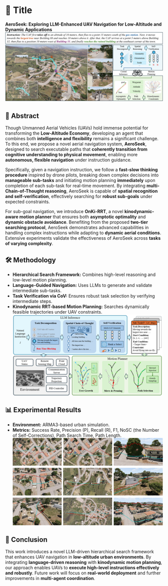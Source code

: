 # 📄 Title  
**AeroSeek: Exploring LLM-Enhanced UAV Navigation for Low-Altitude and Dynamic Applications**
![Framework](./static/images/teaser.png)
## 📌 Abstract  
Though Unmanned Aerial Vehicles (UAVs) hold immense potential for transforming the **Low-Altitude Economy**, developing an agent that combines both **intelligence and flexibility** remains a significant challenge. To this end, we propose a novel aerial navigation system, **AeroSeek**, designed to search executable paths that **coherently transition from cognitive understanding to physical movement**, enabling more **autonomous, flexible navigation** under instruction guidance.

Specifically, given a navigation instruction, we follow a **fast-slow thinking procedure** inspired by drone pilots, breaking down complex decisions into **manageable sub-tasks** and initiating motion planning **immediately** upon completion of each sub-task for real-time movement. By integrating **multi-Chain-of-Thought reasoning**, AeroSeek is capable of **spatial recognition and self-verification**, effectively searching for **robust sub-goals** under expected constraints.

For sub-goal navigation, we introduce **OnKi-RRT**, a novel **kinodynamic-aware motion planner** that ensures both **asymptotic optimality** and **dynamic obstacle avoidance**. Benefiting from the proposed **two-tier searching protocol**, AeroSeek demonstrates advanced capabilities in handling complex instructions while adapting to **dynamic aerial conditions**. Extensive experiments validate the effectiveness of AeroSeek across **tasks of varying complexity**.



## 🛠 Methodology  
- **Hierarchical Search Framework:** Combines high-level reasoning and low-level motion planning.  
- **Language-Guided Navigation:** Uses LLMs to generate and validate intermediate sub-tasks.  
- **Task Verification via CoV:** Ensures robust task selection by verifying intermediate steps.  
- **Kinodynamic RRT-based Motion Planning:** Searches dynamically feasible trajectories under UAV constraints.  
![Framework](./static/images/framework.png)

## 📊 Experimental Results  
- **Environment:** ARMA3-based urban simulation.   
- **Metrics:** Success Rate, Precision (P), Recall (R), F1, NoSC (the Number of Self-Corrections), Path Search Time, Path Length. 
![Framework](./static/images/traj_vis.png)

## 🎯 Conclusion  
This work introduces a novel LLM-driven hierarchical search framework that enhances UAV navigation in **low-altitude urban environments**. By integrating **language-driven reasoning** with **kinodynamic motion planning**, our approach enables UAVs to **execute high-level instructions effectively and robustly**. Future work will focus on **real-world deployment** and further improvements in **multi-agent coordination**.

